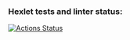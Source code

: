 ### Hexlet tests and linter status:
[![Actions Status](https://github.com/MrDimko85/python-project-lvl1/workflows/hexlet-check/badge.svg)](https://github.com/MrDimko85/python-project-lvl1/actions)